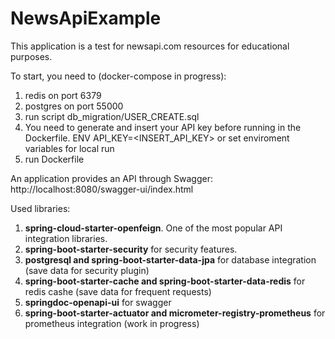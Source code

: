 # NewsApiExample
This application is a test for newsapi.com resources for educational purposes. 

To start, you need to (docker-compose in progress): 
1) redis on port 6379
2) postgres on port 55000
3) run script db_migration/USER_CREATE.sql
4) You need to generate and insert your API key before running in the Dockerfile.
ENV API_KEY=<INSERT_API_KEY>
or set enviroment variables for local run
5) run Dockerfile

An application provides an API through Swagger: http://localhost:8080/swagger-ui/index.html


Used libraries:
1) **spring-cloud-starter-openfeign**. One of the most popular API integration libraries. 
2) **spring-boot-starter-security** for security features.
3) **postgresql and spring-boot-starter-data-jpa** for database integration (save data for security plugin)
4) **spring-boot-starter-cache and spring-boot-starter-data-redis** for redis cashe (save data for frequent requests)
5) **springdoc-openapi-ui** for swagger
6) **spring-boot-starter-actuator and micrometer-registry-prometheus** for prometheus integration (work in progress)